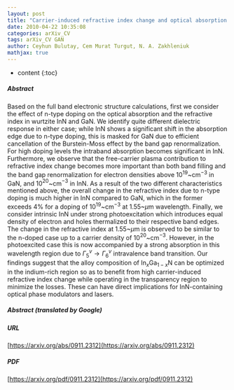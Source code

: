 ```yaml
---
layout: post
title: "Carrier-induced refractive index change and optical absorption in wurtzite InN and GaN: Fullband approach"
date: 2010-04-22 10:35:08
categories: arXiv_CV
tags: arXiv_CV GAN
author: Ceyhun Bulutay, Cem Murat Turgut, N. A. Zakhleniuk
mathjax: true
---
```


* content
{:toc}

##### Abstract
Based on the full band electronic structure calculations, first we consider the effect of n-type doping on the optical absorption and the refractive index in wurtzite InN and GaN. We identify quite different dielectric response in either case; while InN shows a significant shift in the absorption edge due to n-type doping, this is masked for GaN due to efficient cancellation of the Burstein-Moss effect by the band gap renormalization. For high doping levels the intraband absorption becomes significant in InN. Furthermore, we observe that the free-carrier plasma contribution to refractive index change becomes more important than both band filling and the band gap renormalization for electron densities above 10$^{19}$~cm$^{-3}$ in GaN, and 10$^{20}$~cm$^{-3}$ in InN. As a result of the two different characteristics mentioned above, the overall change in the refractive index due to n-type doping is much higher in InN compared to GaN, which in the former exceeds 4\% for a doping of 10$^{19}$~cm$^{-3}$ at 1.55~$\mu$m wavelength. Finally, we consider intrinsic InN under strong photoexcitation which introduces equal density of electron and holes thermalized to their respective band edges. The change in the refractive index at 1.55~$\mu$m is observed to be similar to the n-doped case up to a carrier density of 10$^{20}$~cm$^{-3}$. However, in the photoexcited case this is now accompanied by a strong absorption in this wavelength region due to $\Gamma^v_5 \to \Gamma^v_6$ intravalence band transition. Our findings suggest that the alloy composition of In$_x$Ga$_{1-x}$N can be optimized in the indium-rich region so as to benefit from high carrier-induced refractive index change while operating in the transparency region to minimize the losses. These can have direct implications for InN-containing optical phase modulators and lasers.

##### Abstract (translated by Google)


##### URL
[https://arxiv.org/abs/0911.2312](https://arxiv.org/abs/0911.2312)

##### PDF
[https://arxiv.org/pdf/0911.2312](https://arxiv.org/pdf/0911.2312)

